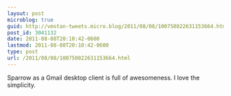 ```yaml
---
layout: post
microblog: true
guid: http://vmstan-tweets.micro.blog/2011/08/08/100750822631153664.html
post_id: 3041132
date: 2011-08-08T20:10:42-0600
lastmod: 2011-08-08T20:10:42-0600
type: post
url: /2011/08/08/100750822631153664.html
---
```

Sparrow as a Gmail desktop client is full of awesomeness. I love the simplicity.
